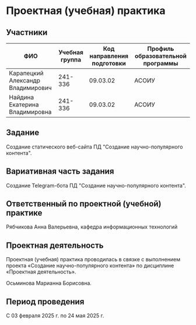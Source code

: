 # Проектная (учебная) практика

## Участники

| ФИО | Учебная группа | Код направления подготовки | Профиль образовательной программы |
|-|-|-|-|
| Карапецкий Александр Владимирович |241-336|09.03.02|АСОИУ|
| Найдина Екатерина Владимировна |241-336|09.03.02|АСОИУ|


## Задание

Создание статического веб-сайта ПД "Создание научно-популярного контента".

## Вариативная часть задания

Создание Telegram-бота ПД "Создание научно-популярного контента".

## Ответственный по проектной (учебной) практике

Рябчикова Анна Валерьевна, кафедра информационных технологий

## Проектная деятельность

Проектная (учебная) практика проводилась в связке с выполнением проекта «Создание научно-популярного контента» по дисциплине «Проектная деятельность».

Осьминова Марианна Борисовна.

## Период проведения

С 03 февраля 2025 г. по 24 мая 2025 г.

